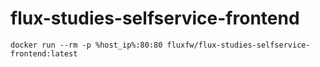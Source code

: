 # flux-studies-selfservice-frontend

```shell
docker run --rm -p %host_ip%:80:80 fluxfw/flux-studies-selfservice-frontend:latest
```
